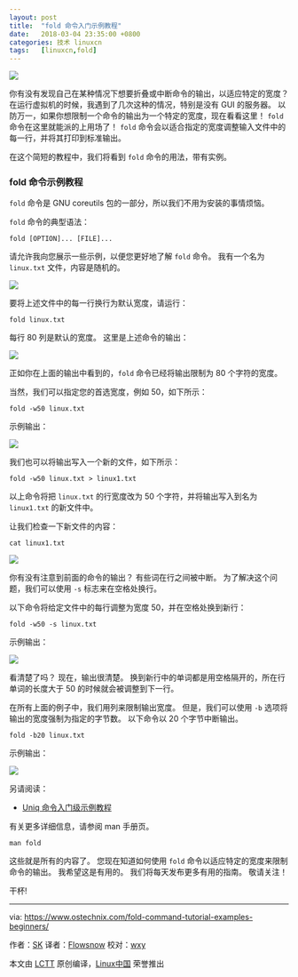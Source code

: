 ```yaml
---
layout: post
title:	"fold 命令入门示例教程"
date:	2018-03-04 23:35:00 +0800 
categories:	技术 linuxcn 
tags:	[linuxcn,fold]
---
```



![](/Asserts/Images//attachment/album/201803/04/233523lt0e7ysyxsee7pyj.png)


你有没有发现自己在某种情况下想要折叠或中断命令的输出，以适应特定的宽度？在运行虚拟机的时候，我遇到了几次这种的情况，特别是没有 GUI 的服务器。 以防万一，如果你想限制一个命令的输出为一个特定的宽度，现在看看这里！ `fold` 命令在这里就能派的上用场了！ `fold` 命令会以适合指定的宽度调整输入文件中的每一行，并将其打印到标准输出。


在这个简短的教程中，我们将看到 `fold` 命令的用法，带有实例。


### fold 命令示例教程


`fold` 命令是 GNU coreutils 包的一部分，所以我们不用为安装的事情烦恼。


`fold` 命令的典型语法：



```
fold [OPTION]... [FILE]...

```

请允许我向您展示一些示例，以便您更好地了解 `fold` 命令。 我有一个名为 `linux.txt` 文件，内容是随机的。


![](/Asserts/Images//attachment/album/201803/04/233526xwgm6yoaa6ww6zll.png)


要将上述文件中的每一行换行为默认宽度，请运行：



```
fold linux.txt

```

每行 80 列是默认的宽度。 这里是上述命令的输出：


![](/Asserts/Images//attachment/album/201803/04/233529j9jptj3j9vgco4cc.png)


正如你在上面的输出中看到的，`fold` 命令已经将输出限制为 80 个字符的宽度。


当然，我们可以指定您的首选宽度，例如 50，如下所示：



```
fold -w50 linux.txt

```

示例输出：


![](/Asserts/Images//attachment/album/201803/04/233531lwgwpzw5gu2w9zu2.png)


我们也可以将输出写入一个新的文件，如下所示：



```
fold -w50 linux.txt > linux1.txt

```

以上命令将把 `linux.txt` 的行宽度改为 50 个字符，并将输出写入到名为 `linux1.txt` 的新文件中。


让我们检查一下新文件的内容：



```
cat linux1.txt

```

![](/Asserts/Images//attachment/album/201803/04/233534fz707vcowgi2g7xw.png)


你有没有注意到前面的命令的输出？ 有些词在行之间被中断。 为了解决这个问题，我们可以使用 `-s` 标志来在空格处换行。


以下命令将给定文件中的每行调整为宽度 50，并在空格处换到新行：



```
fold -w50 -s linux.txt

```

示例输出：


![](/Asserts/Images//attachment/album/201803/04/233537ugc8b8u8r88ss95w.png)


看清楚了吗？ 现在，输出很清楚。 换到新行中的单词都是用空格隔开的，所在行单词的长度大于 50 的时候就会被调整到下一行。


在所有上面的例子中，我们用列来限制输出宽度。 但是，我们可以使用 `-b` 选项将输出的宽度强制为指定的字节数。 以下命令以 20 个字节中断输出。



```
fold -b20 linux.txt

```

示例输出：


![](/Asserts/Images//attachment/album/201803/04/233541wspjq3nue1bqghto.png)


另请阅读：


* [Uniq 命令入门级示例教程](https://www.ostechnix.com/uniq-command-tutorial-examples-beginners/)


有关更多详细信息，请参阅 man 手册页。



```
man fold

```

这些就是所有的内容了。 您现在知道如何使用 `fold` 命令以适应特定的宽度来限制命令的输出。 我希望这是有用的。 我们将每天发布更多有用的指南。 敬请关注！


干杯!




---


via: <https://www.ostechnix.com/fold-command-tutorial-examples-beginners/>


作者：[SK](https://www.ostechnix.com/author/sk/) 译者：[Flowsnow](https://github.com/Flowsnow) 校对：[wxy](https://github.com/wxy)


本文由 [LCTT](https://github.com/LCTT/TranslateProject) 原创编译，[Linux中国](https://linux.cn/) 荣誉推出
